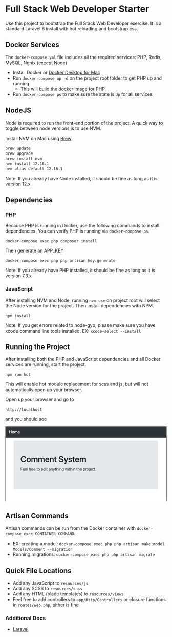 # Full Stack Web Developer Starter
Use this project to bootstrap the Full Stack Web Developer exercise.  It is a standard Laravel 6 install with hot reloading and bootstrap css.

## Docker Services
The `docker-compose.yml` file includes all the required services: PHP, Redis, MySQL, Ngnix (except Node)
* Install Docker or [Docker Desktop for Mac](https://hub.docker.com/editions/community/docker-ce-desktop-mac)
* Run `docker-compose up -d` on the project root folder to get PHP up and running
    * This will build the docker image for PHP
* Run `docker-compose ps` to make sure the state is `Up` for all services

## NodeJS
Node is required to run the front-end portion of the project. A quick way to toggle between node versions is to use NVM.

Install NVM on Mac using [Brew](https://brew.sh/)
```
brew update
brew upgrade
brew install nvm
nvm install 12.16.1
nvm alias default 12.16.1
```

Note: If you already have Node installed, it should be fine as long as it is version 12.x

## Dependencies
### PHP
Because PHP is running in Docker, use the following commands to install dependencies.  You can verify PHP is running via `docker-compose ps`.
```
docker-compose exec php composer install
```

Then generate an APP_KEY
```
docker-compose exec php php artisan key:generate
```

Note: If you already have PHP installed, it should be fine as long as it is version 7.3.x

### JavaScript
After installing NVM and Node, running `nvm use` on project root will select the Node version for the project.  Then install dependencies with NPM.
```
npm install
```

Note: If you get errors related to node-gyp, please make sure you have xcode command line tools installed.  EX: `xcode-select --install`

## Running the Project
After installing both the PHP and JavaScript dependencies and all Docker services are running, start the project.
```
npm run hot
```
This will enable hot module replacement for scss and js, but will not automatically open up your browser.

Open up your browser and go to 
```
http://localhost
```

and you should see

![Homepage Image](/public/img/comment-system.png?raw=true)

## Artisan Commands
Artisan commands can be run from the Docker container with `docker-compose exec CONTAINER COMMAND`.
 * EX: creating a model: `docker-compose exec php php artisan make:model Models/Comment --migration`
 * Running migrations: `docker-compose exec php php artisan migrate`

## Quick File Locations
* Add any JavaScript to `resources/js`
* Add any SCSS to `resources/sass`
* Add any HTML (blade templates) to `resources/views`
* Feel free to add controllers to `app/Http/Controllers` or closure functions in `routes/web.php`, either is fine


### Additional Docs
* [Laravel](https://laravel.com/docs)



